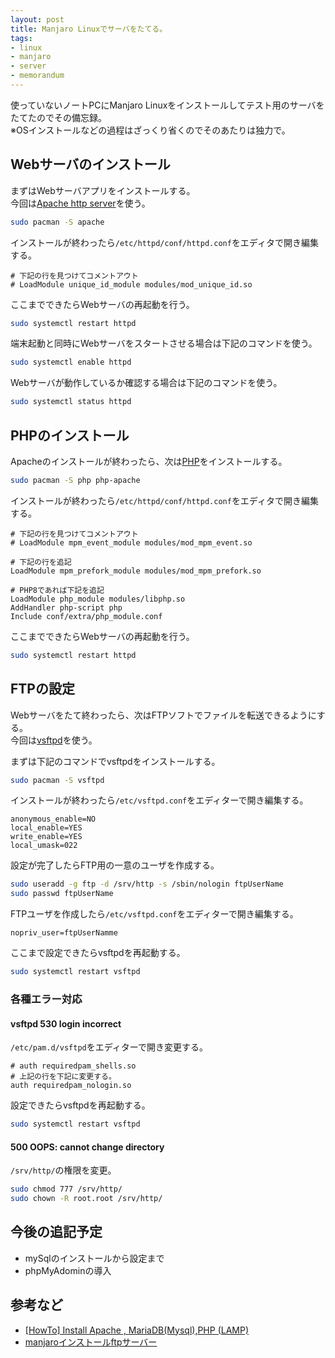 ```yaml
---
layout: post
title: Manjaro Linuxでサーバをたてる。
tags:
- linux
- manjaro
- server
- memorandum
---
```


使っていないノートPCにManjaro Linuxをインストールしてテスト用のサーバをたてたのでその備忘録。  
※OSインストールなどの過程はざっくり省くのでそのあたりは独力で。  

<!--more-->

## Webサーバのインストール

まずはWebサーバアプリをインストールする。  
今回は[Apache http server](https://httpd.apache.org/)を使う。  

```bash
sudo pacman -S apache
```

インストールが終わったら`/etc/httpd/conf/httpd.conf`をエディタで開き編集する。  

```
# 下記の行を見つけてコメントアウト
# LoadModule unique_id_module modules/mod_unique_id.so
```

ここまでできたらWebサーバの再起動を行う。  

```bash
sudo systemctl restart httpd
```

端末起動と同時にWebサーバをスタートさせる場合は下記のコマンドを使う。  

```bash
sudo systemctl enable httpd
```

Webサーバが動作しているか確認する場合は下記のコマンドを使う。  

```bash
sudo systemctl status httpd
```


## PHPのインストール

Apacheのインストールが終わったら、次は[PHP](https://www.php.net/)をインストールする。  

```bash
sudo pacman -S php php-apache
```

インストールが終わったら`/etc/httpd/conf/httpd.conf`をエディタで開き編集する。  

```
# 下記の行を見つけてコメントアウト
# LoadModule mpm_event_module modules/mod_mpm_event.so

# 下記の行を追記
LoadModule mpm_prefork_module modules/mod_mpm_prefork.so

# PHP8であれば下記を追記
LoadModule php_module modules/libphp.so
AddHandler php-script php
Include conf/extra/php_module.conf
```

ここまでできたらWebサーバの再起動を行う。  

```bash
sudo systemctl restart httpd
```

## FTPの設定

Webサーバをたて終わったら、次はFTPソフトでファイルを転送できるようにする。  
今回は[vsftpd](https://security.appspot.com/vsftpd.html)を使う。  

まずは下記のコマンドでvsftpdをインストールする。  

```bash
sudo pacman -S vsftpd
```

インストールが終わったら`/etc/vsftpd.conf`をエディターで開き編集する。  

```
anonymous_enable=NO
local_enable=YES
write_enable=YES
local_umask=022
```
設定が完了したらFTP用の一意のユーザを作成する。  

```bash
sudo useradd -g ftp -d /srv/http -s /sbin/nologin ftpUserName
sudo passwd ftpUserName
```

FTPユーザを作成したら`/etc/vsftpd.conf`をエディターで開き編集する。  

```
nopriv_user=ftpUserNamme
```

ここまで設定できたらvsftpdを再起動する。  

```bash
sudo systemctl restart vsftpd
```

### 各種エラー対応

#### vsftpd 530 login incorrect

`/etc/pam.d/vsftpd`をエディターで開き変更する。  

```
# auth requiredpam_shells.so
# 上記の行を下記に変更する。
auth requiredpam_nologin.so
```

設定できたらvsftpdを再起動する。  

```bash
sudo systemctl restart vsftpd
```

#### 500 OOPS: cannot change directory

`/srv/http/`の権限を変更。  

```bash
sudo chmod 777 /srv/http/
sudo chown -R root.root /srv/http/
```


## 今後の追記予定

- mySqlのインストールから設定まで
- phpMyAdominの導入

## 参考など

- [[HowTo] Install Apache , MariaDB(Mysql),PHP (LAMP)](https://forum.manjaro.org/t/howto-install-apache-mariadb-mysql-php-lamp/13000)
- [manjaroインストールftpサーバー](https://ja.visual-foxpro-programmer.com/manjaro-install-ftp-server)